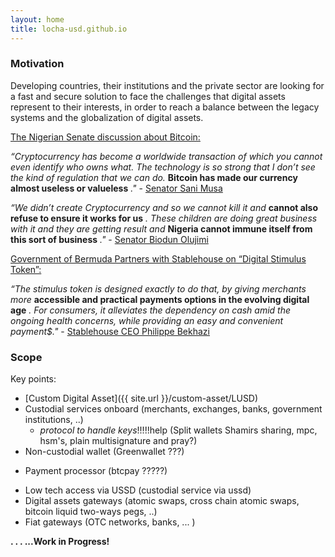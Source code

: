 ```yaml
---
layout: home
title: locha-usd.github.io
---
```


### Motivation

Developing countries, their institutions and the private sector are looking for a fast and secure solution to face the challenges that digital assets represent to their interests, in order to reach a balance between the legacy systems and the globalization of digital assets.


[The Nigerian Senate discussion about Bitcoin:](https://twitter.com/NGRSenate/status/1359801227052220416)

_“Cryptocurrency has become a worldwide transaction of which you cannot even identify who owns what. The technology is so strong that I don’t see the kind of regulation that we can do._ __Bitcoin has made our currency almost useless or valueless__ _."_ - [Senator Sani Musa](https://twitter.com/NGRSenate/status/1359835689513271301)

_“We didn’t create Cryptocurrency and so we cannot kill it and_ __cannot also refuse to ensure it works for us__ _. These children are doing great business with it and they are getting result and_ __Nigeria cannot immune itself from this sort of business__ _."_ - [Senator Biodun Olujimi](https://twitter.com/NGRSenate/status/1359836204955533313)


[Government of Bermuda Partners with Stablehouse on “Digital Stimulus Token”:](https://www.google.com/search?client=ubuntu&hs=rqg&channel=fs&ei=dcpOYKbZONHl5gLRsZvoDw&q=Government+of+Bermuda+digital+currency&oq=Government+of+Bermuda+digital+currency&gs_lcp=Cgdnd3Mtd2l6EAMyBQghEKABMgUIIRCgAToICCEQFhAdEB46BAghEApQ9mVY_npg6X5oAnAAeACAAYoDiAGLF5IBCDAuMTAuNC4xmAEAoAEBqgEHZ3dzLXdpesABAQ&sclient=gws-wiz&ved=0ahUKEwjm57eGpLHvAhXRslkKHdHYBv0Q4dUDCAw&uact=5)

_“The stimulus token is designed exactly to do that, by giving merchants more_ __accessible and practical payments options in the evolving digital age__ _. For consumers, it alleviates the dependency on cash amid the ongoing health concerns, while providing an easy and convenient payment$."_ - [Stablehouse CEO Philippe Bekhazi](https://www.crowdfundinsider.com/2020/09/166037-government-of-bermuda-partners-with-stablehouse-on-digital-stimulus-token/)

### Scope

Key points:

*    [Custom Digital Asset]({{ site.url }}/custom-asset/LUSD)
*    Custodial services onboard  (merchants, exchanges, banks, government institutions, ..)
     - _protocol to handle keys_!!!!!help (Split wallets Shamirs sharing, mpc, hsm's, plain multisignature and pray?) 
*    Non-custodial wallet        (Greenwallet ???)
-    Payment processor           (btcpay ?????)
*    Low tech access via USSD    (custodial service via ussd)
*    Digital assets gateways     (atomic swaps, cross chain atomic swaps, bitcoin liquid two-ways pegs, ..)
*    Fiat gateways               (OTC networks, banks, ... )



__. . . ...Work in Progress!__
